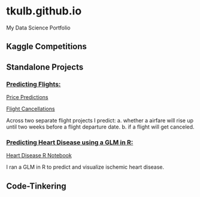 # tkulb.github.io
My Data Science Portfolio


## Kaggle Competitions

## Standalone Projects
### [Predicting Flights:](https://github.com/tkulb/flight_predictions) 

[Price Predictions](https://github.com/tkulb/flight_predictions/blob/master/price_predictions.ipynb)

[Flight Cancellations](https://github.com/tkulb/flight_predictions/blob/master/flight_cancellations.ipynb)



Across two separate flight projects I predict:
a. whether a airfare will rise up until two weeks before a flight departure date.
b. if a flight will get canceled.



### [Predicting Heart Disease using a GLM in R:](https://github.com/tkulb/ischemic)

[Heart Disease R Notebook](https://github.com/tkulb/Heart_Disease/blob/master/Heart%20Disease%20Notebook.Rmd)

I ran a GLM in R to predict and visualize ischemic heart disease.

## Code-Tinkering

##
